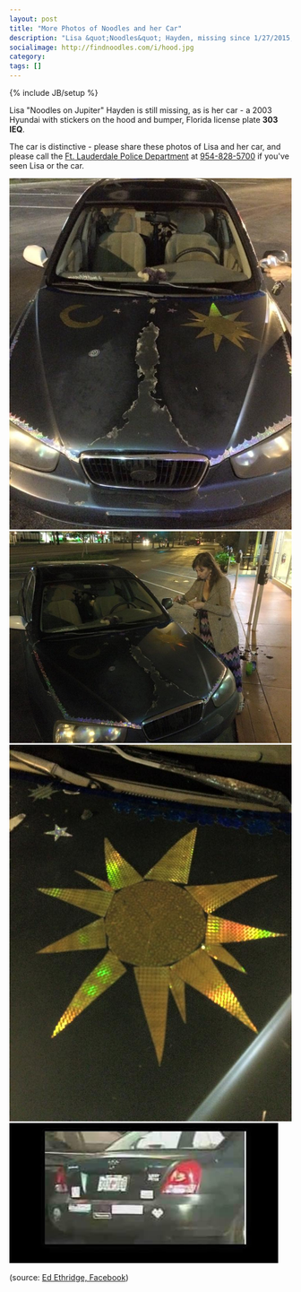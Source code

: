 ```yaml
---
layout: post
title: "More Photos of Noodles and her Car"
description: "Lisa &quot;Noodles&quot; Hayden, missing since 1/27/2015, and her glitter-decal-decorated blue Hyundai"
socialimage: http://findnoodles.com/i/hood.jpg
category: 
tags: []
---
```

{% include JB/setup %}

Lisa "Noodles on Jupiter" Hayden is still missing, as is her car - a 2003 Hyundai with stickers on the hood and bumper, Florida license plate __303 IEQ__.

The car is distinctive - please share these photos of Lisa and her car, and please call the [Ft. Lauderdale Police Department][flpd] at <a href="tel:954-828-5700">954-828-5700</a> if you've seen Lisa or the car.

<img src="/i/hood.jpg" alt="Hood of Lisa's car, showing glitter decals" class="photo" />

<img src="/i/snap.jpg" alt="Lisa photographing her handiwork" class="photo" />

<img src="/i/detail.jpg" alt="One of the glitter decorations, close-up" class="photo" />

<img src="/i/back.jpg" alt="The rear of Lisa's Hyundai" class="photo" />

(source: [Ed Ethridge, Facebook][ee])

[flpd]: http://www.flpd.org/ "Ft. Lauderdale, FL Police Department"
[ee]: https://www.facebook.com/ed.ethridge/posts/10153527544407892

